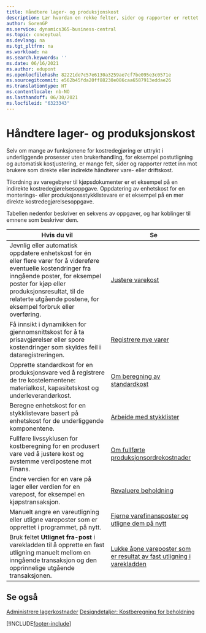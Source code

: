 ```yaml
---
title: Håndtere lager- og produksjonskost
description: Lær hvordan en rekke felter, sider og rapporter er rettet mot brukere som direkte eller indirekte administrerer kostnadene for varer eller operasjoner.
author: SorenGP
ms.service: dynamics365-business-central
ms.topic: conceptual
ms.devlang: na
ms.tgt_pltfrm: na
ms.workload: na
ms.search.keywords: ''
ms.date: 06/16/2021
ms.author: edupont
ms.openlocfilehash: 82221de7c57e6130a3259ae7cf7be095e3c0571e
ms.sourcegitcommit: e562b45fda20ff88230e086caa6587913eddae26
ms.translationtype: HT
ms.contentlocale: nb-NO
ms.lasthandoff: 06/30/2021
ms.locfileid: "6323343"
---
```

# <a name="handling-inventory-and-manufacturing-costs"></a>Håndtere lager- og produksjonskost
Selv om mange av funksjonene for kostredegjøring er uttrykt i underliggende prosesser uten brukerhandling, for eksempel postutligning og automatisk kostjustering, er mange felt, sider og rapporter rettet inn mot brukere som direkte eller indirekte håndterer vare- eller driftskost.  

 Tilordning av varegebyrer til kjøpsdokumenter er et eksempel på en indirekte kostredegjørelsesoppgave. Oppdatering av enhetskost for en monterings- eller produksjonsstykklistevare er et eksempel på en mer direkte kostredegjørelsesoppgave.  

 Tabellen nedenfor beskriver en sekvens av oppgaver, og har koblinger til emnene som beskriver dem.   

|**Hvis du vil**|**Se**|  
|------------|-------------|  
|Jevnlig eller automatisk oppdatere enhetskost for én eller flere varer for å videreføre eventuelle kostendringer fra inngående poster, for eksempel poster for kjøp eller produksjonsresultat, til de relaterte utgående postene, for eksempel forbruk eller overføring.|[Justere varekost](inventory-how-adjust-item-costs.md)|  
|Få innsikt i dynamikken for gjennomsnittskost for å ta prisavgjørelser eller spore kostendringer som skyldes feil i dataregistreringen.|[Registrere nye varer](inventory-how-register-new-items.md)|  
|Opprette standardkost for en produksjonsvare ved å registrere de tre kostelementene: materialkost, kapasitetskost og underleverandørkost.|[Om beregning av standardkost](finance-about-calculating-standard-cost.md)|  
|Beregne enhetskost for en stykklistevare basert på enhetskost for de underliggende komponentene.|[Arbeide med stykklister](inventory-how-work-BOMs.md)|  
|Fullføre livssyklusen for kostberegning for en produsert vare ved å justere kost og avstemme verdipostene mot Finans.|[Om fullførte produksjonsordrekostnader](finance-about-finished-production-order-costs.md)|  
|Endre verdien for en vare på lager eller verdien for en varepost, for eksempel en kjøpstransaksjon.|[Revaluere beholdning](inventory-how-revalue-inventory.md)|
|Manuelt angre en vareutligning eller utligne vareposter som er opprettet i programmet, på nytt.|[Fjerne varefinansposter og utligne dem på nytt](finance-how-to-remove-and-reapply-item-entries.md)|  
|Bruk feltet **Utlignet fra-post** i varekladden til å opprette en fast utligning manuelt mellom en inngående transaksjon og den opprinnelige utgående transaksjonen.|[Lukke åpne vareposter som er resultat av fast utligning i varekladden](finance-how-to-close-open-item-ledger-entries-resulting-from-fixed-application-in-the-item-journal.md)|  

## <a name="see-also"></a>Se også  
[Administrere lagerkostnader](finance-manage-inventory-costs.md)
[Designdetaljer: Kostberegning for beholdning](design-details-inventory-costing.md)


[!INCLUDE[footer-include](includes/footer-banner.md)]